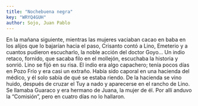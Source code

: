 ```yaml
---
title: "Nochebuena negra"
key: "WRYQ4GUH"
author: Sojo, Juan Pablo
---
```

<div data-schema-version="8"><p>En la mañana siguiente, mientras las mujeres vaciaban cacao en baba en los alijos que lo bajarían hacia el paso, Crisanto contó a Lino, Emeterio y a cuantos pudieron escucharlo, la noble acción del doctor Goyo... Un indio retaco, fornido, que sacaba filo en el mollejón, escuchaba la historia y sonrió. Lino se fijó en su risa. El indio era algo capachero; tenía pocos días en Pozo Frío y era casi un extraño. Había sido caporal en una hacienda del médico, y él solo sabía de qué se estaba riendo. De la hacienda se vino huido, después de cruzar el Tuy a nado y aparecerse en el rancho de Lino. Se llamaba Guaraco y era hermano de Juana, la mujer de él. Por allí anduvo la “Comisión”, pero en cuatro días no lo hallaron.</p> </div>